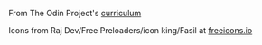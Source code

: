 From The Odin Project's [curriculum](http://www.theodinproject.com/courses/web-development-101/lessons/html-css)

Icons from Raj Dev/Free Preloaders/icon king/Fasil at [freeicons.io](https://freeicons.io)
